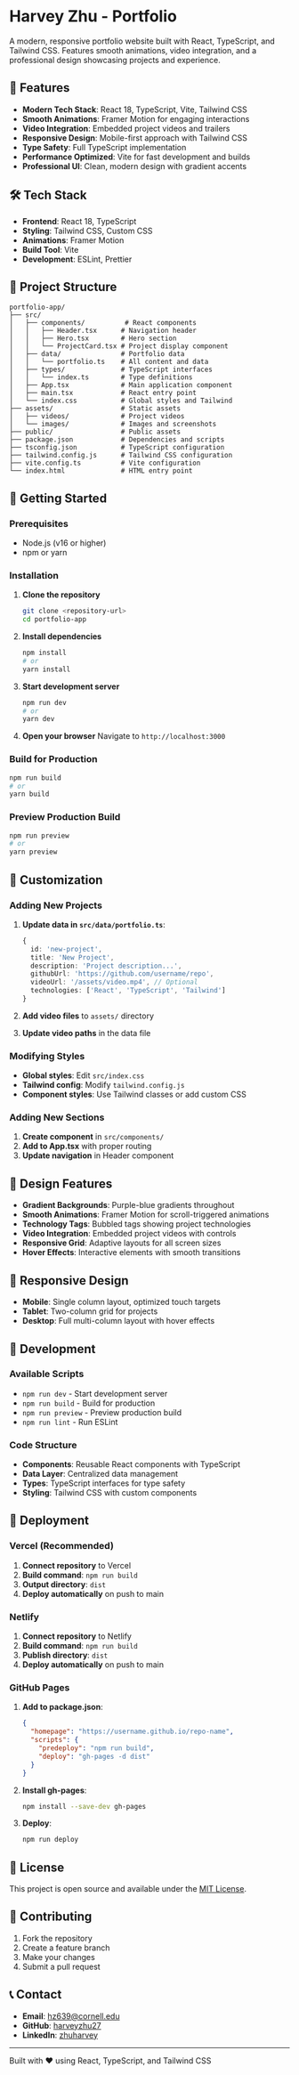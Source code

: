 # Harvey Zhu - Portfolio

A modern, responsive portfolio website built with React, TypeScript, and Tailwind CSS. Features smooth animations, video integration, and a professional design showcasing projects and experience.

## 🚀 Features

- **Modern Tech Stack**: React 18, TypeScript, Vite, Tailwind CSS
- **Smooth Animations**: Framer Motion for engaging interactions
- **Video Integration**: Embedded project videos and trailers
- **Responsive Design**: Mobile-first approach with Tailwind CSS
- **Type Safety**: Full TypeScript implementation
- **Performance Optimized**: Vite for fast development and builds
- **Professional UI**: Clean, modern design with gradient accents

## 🛠️ Tech Stack

- **Frontend**: React 18, TypeScript
- **Styling**: Tailwind CSS, Custom CSS
- **Animations**: Framer Motion
- **Build Tool**: Vite
- **Development**: ESLint, Prettier

## 📁 Project Structure

```
portfolio-app/
├── src/
│   ├── components/          # React components
│   │   ├── Header.tsx      # Navigation header
│   │   ├── Hero.tsx        # Hero section
│   │   └── ProjectCard.tsx # Project display component
│   ├── data/               # Portfolio data
│   │   └── portfolio.ts    # All content and data
│   ├── types/              # TypeScript interfaces
│   │   └── index.ts        # Type definitions
│   ├── App.tsx             # Main application component
│   ├── main.tsx            # React entry point
│   └── index.css           # Global styles and Tailwind
├── assets/                 # Static assets
│   ├── videos/             # Project videos
│   └── images/             # Images and screenshots
├── public/                 # Public assets
├── package.json            # Dependencies and scripts
├── tsconfig.json           # TypeScript configuration
├── tailwind.config.js      # Tailwind CSS configuration
├── vite.config.ts          # Vite configuration
└── index.html              # HTML entry point
```

## 🚀 Getting Started

### Prerequisites

- Node.js (v16 or higher)
- npm or yarn

### Installation

1. **Clone the repository**
   ```bash
   git clone <repository-url>
   cd portfolio-app
   ```

2. **Install dependencies**
   ```bash
   npm install
   # or
   yarn install
   ```

3. **Start development server**
   ```bash
   npm run dev
   # or
   yarn dev
   ```

4. **Open your browser**
   Navigate to `http://localhost:3000`

### Build for Production

```bash
npm run build
# or
yarn build
```

### Preview Production Build

```bash
npm run preview
# or
yarn preview
```

## 📝 Customization

### Adding New Projects

1. **Update data in `src/data/portfolio.ts`**:
   ```typescript
   {
     id: 'new-project',
     title: 'New Project',
     description: 'Project description...',
     githubUrl: 'https://github.com/username/repo',
     videoUrl: '/assets/video.mp4', // Optional
     technologies: ['React', 'TypeScript', 'Tailwind']
   }
   ```

2. **Add video files** to `assets/` directory
3. **Update video paths** in the data file

### Modifying Styles

- **Global styles**: Edit `src/index.css`
- **Tailwind config**: Modify `tailwind.config.js`
- **Component styles**: Use Tailwind classes or add custom CSS

### Adding New Sections

1. **Create component** in `src/components/`
2. **Add to App.tsx** with proper routing
3. **Update navigation** in Header component

## 🎨 Design Features

- **Gradient Backgrounds**: Purple-blue gradients throughout
- **Smooth Animations**: Framer Motion for scroll-triggered animations
- **Technology Tags**: Bubbled tags showing project technologies
- **Video Integration**: Embedded project videos with controls
- **Responsive Grid**: Adaptive layouts for all screen sizes
- **Hover Effects**: Interactive elements with smooth transitions

## 📱 Responsive Design

- **Mobile**: Single column layout, optimized touch targets
- **Tablet**: Two-column grid for projects
- **Desktop**: Full multi-column layout with hover effects

## 🔧 Development

### Available Scripts

- `npm run dev` - Start development server
- `npm run build` - Build for production
- `npm run preview` - Preview production build
- `npm run lint` - Run ESLint

### Code Structure

- **Components**: Reusable React components with TypeScript
- **Data Layer**: Centralized data management
- **Types**: TypeScript interfaces for type safety
- **Styling**: Tailwind CSS with custom components

## 🚀 Deployment

### Vercel (Recommended)

1. **Connect repository** to Vercel
2. **Build command**: `npm run build`
3. **Output directory**: `dist`
4. **Deploy automatically** on push to main

### Netlify

1. **Connect repository** to Netlify
2. **Build command**: `npm run build`
3. **Publish directory**: `dist`
4. **Deploy automatically** on push to main

### GitHub Pages

1. **Add to package.json**:
   ```json
   {
     "homepage": "https://username.github.io/repo-name",
     "scripts": {
       "predeploy": "npm run build",
       "deploy": "gh-pages -d dist"
     }
   }
   ```

2. **Install gh-pages**:
   ```bash
   npm install --save-dev gh-pages
   ```

3. **Deploy**:
   ```bash
   npm run deploy
   ```

## 📄 License

This project is open source and available under the [MIT License](LICENSE).

## 🤝 Contributing

1. Fork the repository
2. Create a feature branch
3. Make your changes
4. Submit a pull request

## 📞 Contact

- **Email**: hz639@cornell.edu
- **GitHub**: [harveyzhu27](https://github.com/harveyzhu27)
- **LinkedIn**: [zhuharvey](https://www.linkedin.com/in/zhuharvey)

---

Built with ❤️ using React, TypeScript, and Tailwind CSS 